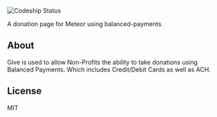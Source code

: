![Codeship Status](https://www.codeship.io/projects/62331c80-d22a-0131-3606-465b6d0c2955/status)

A donation page for Meteor using balanced-payments


## About

Give is used to allow Non-Profits the ability to take donations using Balanced Payments. Which includes Credit/Debit Cards
as well as ACH. 

## License

MIT
